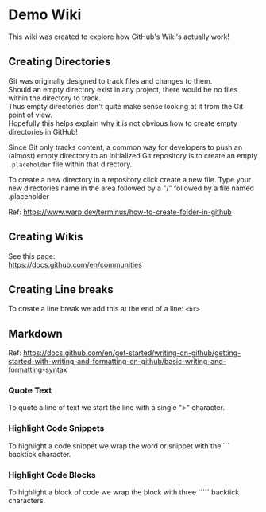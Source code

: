 # Demo Wiki
This wiki was created to explore how GitHub's Wiki's actually work!

## Creating Directories
Git was originally designed to track files and changes to them.<br>
Should an empty directory exist in any project, there would be no files within the directory to track.<br>
Thus empty directories don't quite make sense looking at it from the Git point of view.<br>
Hopefully this helps explain why it is not obvious how to create empty directories in GitHub! 

Since Git only tracks content, a common way for developers to push an (almost) empty directory to an initialized Git repository is to create an empty `.placeholder` file within that directory.

To create a new directory in a repository click create a new file.
Type your new directories name in the area followed by a "/" followed by a file named .placeholder

Ref: https://www.warp.dev/terminus/how-to-create-folder-in-github

## Creating Wikis
See this page:<br>
https://docs.github.com/en/communities

## Creating Line breaks
To create a line break we add this at the end of a line: `<br>`

## Markdown
Ref: https://docs.github.com/en/get-started/writing-on-github/getting-started-with-writing-and-formatting-on-github/basic-writing-and-formatting-syntax

### Quote Text
To quote a line of text we start the line with a single ">" character.

### Highlight Code Snippets
To highlight a code snippet we wrap the word or snippet with the `\`` backtick character.

### Highlight Code Blocks
To highlight a block of code we wrap the block with three ````` backtick characters.
